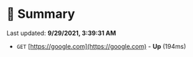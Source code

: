 # 📖 Summary
Last updated: **9/29/2021, 3:39:31 AM**

- `GET` [https://google.com](https://google.com) - **Up** (194ms)
